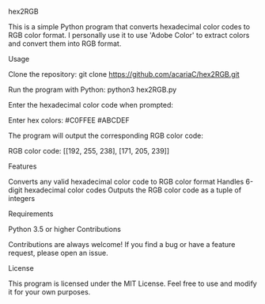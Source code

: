 hex2RGB

This is a simple Python program that converts hexadecimal color codes to RGB color format. I personally use it to use 'Adobe Color' to extract colors and convert them into RGB format.




Usage

Clone the repository:
git clone https://github.com/acariaC/hex2RGB.git

Run the program with Python:
python3 hex2RGB.py

Enter the hexadecimal color code when prompted:

Enter hex colors: #C0FFEE #ABCDEF


The program will output the corresponding RGB color code:

RGB color code: [[192, 255, 238], [171, 205, 239]]





Features

Converts any valid hexadecimal color code to RGB color format
Handles 6-digit hexadecimal color codes
Outputs the RGB color code as a tuple of integers

Requirements

Python 3.5 or higher
Contributions

Contributions are always welcome! If you find a bug or have a feature request, please open an issue.

License

This program is licensed under the MIT License. Feel free to use and modify it for your own purposes.
